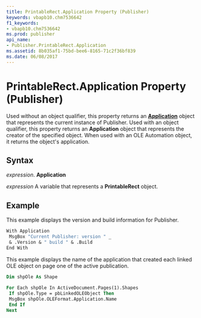 ```yaml
---
title: PrintableRect.Application Property (Publisher)
keywords: vbapb10.chm7536642
f1_keywords:
- vbapb10.chm7536642
ms.prod: publisher
api_name:
- Publisher.PrintableRect.Application
ms.assetid: 8b035af1-75bd-bee6-8165-71c2f36bf839
ms.date: 06/08/2017
---
```



# PrintableRect.Application Property (Publisher)

Used without an object qualifier, this property returns an  **[Application](Publisher.Application.md)** object that represents the current instance of Publisher. Used with an object qualifier, this property returns an  **Application** object that represents the creator of the specified object. When used with an OLE Automation object, it returns the object's application.


## Syntax

 _expression_. **Application**

 _expression_ A variable that represents a  **PrintableRect** object.


## Example

This example displays the version and build information for Publisher.


```vb
With Application 
 MsgBox "Current Publisher: version " _ 
 & .Version & " build " & .Build 
End With
```

This example displays the name of the application that created each linked OLE object on page one of the active publication.




```vb
Dim shpOle As Shape 
 
For Each shpOle In ActiveDocument.Pages(1).Shapes 
 If shpOle.Type = pbLinkedOLEObject Then 
 MsgBox shpOle.OLEFormat.Application.Name 
 End If 
Next
```


